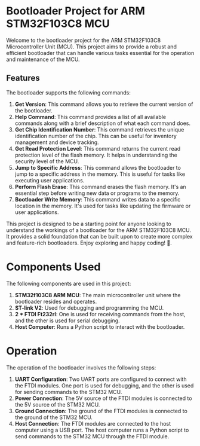 # Bootloader Project for ARM STM32F103C8 MCU

Welcome to the bootloader project for the ARM STM32F103C8 Microcontroller Unit (MCU). This project aims to provide a robust and efficient bootloader that can handle various tasks essential for the operation and maintenance of the MCU.

## Features

The bootloader supports the following commands:

1. **Get Version**: This command allows you to retrieve the current version of the bootloader.
2. **Help Command**: This command provides a list of all available commands along with a brief description of what each command does.
3. **Get Chip Identification Number**: This command retrieves the unique identification number of the chip. This can be useful for inventory management and device tracking.
4. **Get Read Protection Level**: This command returns the current read protection level of the flash memory. It helps in understanding the security level of the MCU.
5. **Jump to Specific Address**: This command allows the bootloader to jump to a specific address in the memory. This is useful for tasks like executing user applications.
6. **Perform Flash Erase**: This command erases the flash memory. It's an essential step before writing new data or programs to the memory.
7. **Bootloader Write Memory**: This command writes data to a specific location in the memory. It's used for tasks like updating the firmware or user applications.

This project is designed to be a starting point for anyone looking to understand the workings of a bootloader for the ARM STM32F103C8 MCU. It provides a solid foundation that can be built upon to create more complex and feature-rich bootloaders. Enjoy exploring and happy coding! 🚀.

# Components Used

The following components are used in this project:

1. **STM32f103C8 ARM MCU**: The main microcontroller unit where the bootloader resides and operates.
2. **ST-link V2**: Used for debugging and programming the MCU.
3. **2 * FTDI Ft232rl**: One is used for receiving commands from the host, and the other is used for serial debugging.
4. **Host Computer**: Runs a Python script to interact with the bootloader.

# Operation

The operation of the bootloader involves the following steps:

1. **UART Configuration**: Two UART ports are configured to connect with the FTDI modules. One port is used for debugging, and the other is used for sending commands to the STM32 MCU.
2. **Power Connection**: The 5V source of the FTDI modules is connected to the 5V source of the STM32 MCU.
3. **Ground Connection**: The ground of the FTDI modules is connected to the ground of the STM32 MCU.
4. **Host Connection**: The FTDI modules are connected to the host computer using a USB port. The host computer runs a Python script to send commands to the STM32 MCU through the FTDI module.
